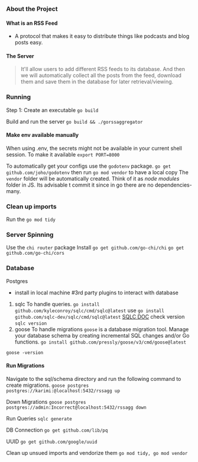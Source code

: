 ### About the Project

#### What is an RSS Feed
- A protocol that makes it easy to distribute things like podcasts and blog posts easy.

#### The Server
> It'll allow users to add different RSS feeds to its database. And then we will automatically collect all the posts from the feed, download them and save them in the database for later retrieval/viewing.


### Running
Step 1: Create an executable
`go build`

Build and run the server
`go build && ./gorssaggregator `

#### Make env available manually
When using .env, the secrets might not be available in your current shell session. To make it available
`export PORT=8000` 

To automatically get your configs use the `godotenv` package. 
`go get github.com/joho/godotenv`
then run
`go mod vendor` to have a local copy
 The `vendor` folder will be automatically created. Think of it as *node modules* folder in JS. Its advisable t commit it since in go there are no dependencies-many.
### Clean up imports
Run the `go mod tidy`

### Server Spinning
Use the `chi router` package
Install
`go get github.com/go-chi/chi`
`go get github.com/go-chi/cors`

### Database
Postgres
- install in local machine
#3rd party plugins to interact with database
1. sqlc
To handle queries.
`go install github.com/kyleconroy/sqlc/cmd/sqlc@latest` use `go install github.com/sqlc-dev/sqlc/cmd/sqlc@latest`
[SQLC DOC](https://docs.sqlc.dev/en/stable/tutorials/getting-started-mysql.html)
check version
`sqlc version`
2. goose
To handle migrations
`goose` is a database migration tool. Manage your database schema by creating incremental SQL changes and/or Go functions.
`go install github.com/pressly/goose/v3/cmd/goose@latest`

`goose -version`

#### Run Migrations
Navigate to the sql/schema directory and run the following command to create migrations.
`goose postgres postgres://karimi:@localhost:5432/rssagg up`

Down Migrations
`goose postgres postgres://admin:Incorrect@localhost:5432/rssagg down`


Run Queries
`sqlc generate`


DB Connection
`go get github.com/lib/pq`

UUID
`go get github.com/google/uuid` 

Clean up unsued imports and vendorize them
`go mod tidy, go mod vendor`